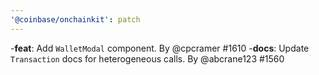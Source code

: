 ```yaml
---
'@coinbase/onchainkit': patch
---
```


-**feat**: Add `WalletModal` component. By @cpcramer #1610
-**docs**: Update `Transaction` docs for heterogeneous calls. By @abcrane123 #1560
